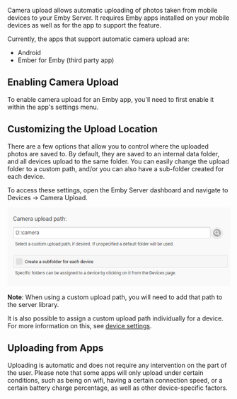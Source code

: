 Camera upload allows automatic uploading of photos taken from mobile devices to your Emby Server. It requires Emby apps installed on your mobile devices as well as for the app to support the feature.

Currently, the apps that support automatic camera upload are:

* Android
* Ember for Emby (third party app)

## Enabling Camera Upload

To enable camera upload for an Emby app, you'll need to first enable it within the app's settings menu.

## Customizing the Upload Location

There are a few options that allow you to control where the uploaded photos are saved to. By default, they are saved to an internal data folder, and all devices upload to the same folder. You can easily change the upload folder to a custom path, and/or you can also have a sub-folder created for each device.

To access these settings, open the Emby Server dashboard and navigate to Devices -> Camera Upload.

![](images/server/cameraupload2.png)

**Note**: When using a custom upload path, you will need to add that path to the server library.

It is also possible to assign a custom upload path individually for a device. For more information on this, see [device settings](Devices).

## Uploading from Apps

Uploading is automatic and does not require any intervention on the part of the user. Please note that some apps will only upload under certain conditions, such as being on wifi, having a certain connection speed, or a certain battery charge percentage, as well as other device-specific factors. 